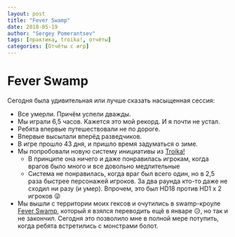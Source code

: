 ```yaml
---
layout: post
title: "Fever Swamp"
date: 2018-05-19
author: "Sergey Pomerantsev"
tags: [практика, troika!, отчёты]
categories: [Отчёты с игр]
---
```


# Fever Swamp


Сегодня была удивительная или лучше сказать насыщенная сессия:

- Все умерли. Причём успели дважды.
- Мы играли 6,5 часов. Кажется это мой рекорд. И я почти не устал.
- Ребята впервые путешествовали не по дороге.
- Впервые высылали вперёд разведчиков.
- В игре прошло 43 дня, и пришло время задуматься о зиме.
- Мы попробовали новую систему инициативы из [Troika!](https://www.melsonia.com/product/troika-initiative-deck)
	- В принципе она ничего и даже понравилась игрокам, когда врагов было много и все довольно медлительные
	- Система не понравилась, когда враг был всего один, но в 2,5 раза быстрее персонажей игроков. За два раунда кто-то даже не сходил ни разу (и умер). Впрочем, это был HD18 против HD1 х 2 игроков 😜
- Мы вышли с территории моих гексов и очутились в swamp-кроуле [Fever Swamp](https://www.drivethrurpg.com/product/224803/Fever-Swamp), который я взялся переводить ещё в январе 😥, но так и не закончил. Сегодня это позволило мне в полной мере потупить, когда ребята встретились с монстрами болот.
